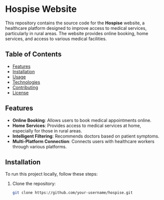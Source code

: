 # Hospise Website

This repository contains the source code for the **Hospise** website, a healthcare platform designed to improve access to medical services, particularly in rural areas. The website provides online booking, home services, and access to various medical facilities.

## Table of Contents
- [Features](#features)
- [Installation](#installation)
- [Usage](#usage)
- [Technologies](#technologies)
- [Contributing](#contributing)
- [License](#license)

## Features

- **Online Booking**: Allows users to book medical appointments online.
- **Home Services**: Provides access to medical services at home, especially for those in rural areas.
- **Intelligent Filtering**: Recommends doctors based on patient symptoms.
- **Multi-Platform Connection**: Connects users with healthcare workers through various platforms.

## Installation

To run this project locally, follow these steps:

1. Clone the repository:
   ```bash
   git clone https://github.com/your-username/hospise.git
